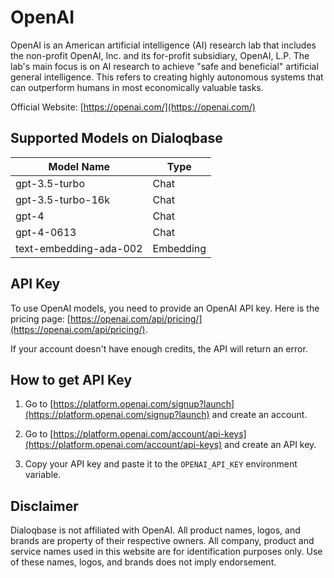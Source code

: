 # OpenAI

OpenAI is an American artificial intelligence (AI) research lab that includes the non-profit OpenAI, Inc. and its for-profit subsidiary, OpenAI, L.P. The lab's main focus is on AI research to achieve "safe and beneficial" artificial general intelligence. This refers to creating highly autonomous systems that can outperform humans in most economically valuable tasks.


Official Website: [https://openai.com/](https://openai.com/)


## Supported Models on Dialoqbase

| Model Name | Type |
| --- | --- |
| gpt-3.5-turbo | Chat |
| gpt-3.5-turbo-16k | Chat |
| gpt-4 | Chat |
| gpt-4-0613 | Chat |
| text-embedding-ada-002 | Embedding |

## API Key

To use OpenAI models, you need to provide an OpenAI API key. Here is the pricing page: [https://openai.com/api/pricing/](https://openai.com/api/pricing/).

If your account doesn't have enough credits, the API will return an error.

## How to get API Key

1. Go to [https://platform.openai.com/signup?launch](https://platform.openai.com/signup?launch) and create an account.

2. Go to [https://platform.openai.com/account/api-keys](https://platform.openai.com/account/api-keys) and create an API key.

3. Copy your API key and paste it to the `OPENAI_API_KEY` environment variable.



## Disclaimer

Dialoqbase is not affiliated with OpenAI. All product names, logos, and brands are property of their respective owners. All company, product and service names used in this website are for identification purposes only. Use of these names, logos, and brands does not imply endorsement.